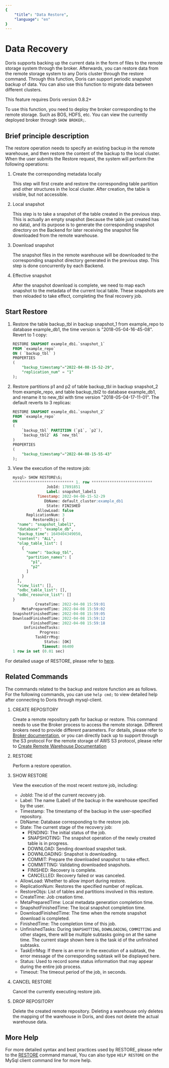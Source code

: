 ```yaml
---
{
    "title": "Data Restore",
    "language": "en"
}
---
```


<!--
Licensed to the Apache Software Foundation (ASF) under one
or more contributor license agreements.  See the NOTICE file
distributed with this work for additional information
regarding copyright ownership.  The ASF licenses this file
to you under the Apache License, Version 2.0 (the
"License"); you may not use this file except in compliance
with the License.  You may obtain a copy of the License at

  http://www.apache.org/licenses/LICENSE-2.0

Unless required by applicable law or agreed to in writing,
software distributed under the License is distributed on an
"AS IS" BASIS, WITHOUT WARRANTIES OR CONDITIONS OF ANY
KIND, either express or implied.  See the License for the
specific language governing permissions and limitations
under the License.
-->

# Data Recovery

Doris supports backing up the current data in the form of files to the remote storage system through the broker. Afterwards, you can restore data from the remote storage system to any Doris cluster through the restore command. Through this function, Doris can support periodic snapshot backup of data. You can also use this function to migrate data between different clusters.

This feature requires Doris version 0.8.2+

To use this function, you need to deploy the broker corresponding to the remote storage. Such as BOS, HDFS, etc. You can view the currently deployed broker through `SHOW BROKER;`.

## Brief principle description

The restore operation needs to specify an existing backup in the remote warehouse, and then restore the content of the backup to the local cluster. When the user submits the Restore request, the system will perform the following operations:

1. Create the corresponding metadata locally

   This step will first create and restore the corresponding table partition and other structures in the local cluster. After creation, the table is visible, but not accessible.

2. Local snapshot

   This step is to take a snapshot of the table created in the previous step. This is actually an empty snapshot (because the table just created has no data), and its purpose is to generate the corresponding snapshot directory on the Backend for later receiving the snapshot file downloaded from the remote warehouse.

3. Download snapshot

   The snapshot files in the remote warehouse will be downloaded to the corresponding snapshot directory generated in the previous step. This step is done concurrently by each Backend.

4. Effective snapshot

   After the snapshot download is complete, we need to map each snapshot to the metadata of the current local table. These snapshots are then reloaded to take effect, completing the final recovery job.

## Start Restore

1. Restore the table backup_tbl in backup snapshot_1 from example_repo to database example_db1, the time version is "2018-05-04-16-45-08". Revert to 1 copy:

   ```sql
   RESTORE SNAPSHOT example_db1.`snapshot_1`
   FROM `example_repo`
   ON ( `backup_tbl` )
   PROPERTIES
   (
       "backup_timestamp"="2022-04-08-15-52-29",
       "replication_num" = "1"
   );
   ```

2. Restore partitions p1 and p2 of table backup_tbl in backup snapshot_2 from example_repo, and table backup_tbl2 to database example_db1, and rename it to new_tbl with time version "2018-05-04-17-11-01". The default reverts to 3 replicas:

   ```sql
   RESTORE SNAPSHOT example_db1.`snapshot_2`
   FROM `example_repo`
   ON
   (
       `backup_tbl` PARTITION (`p1`, `p2`),
       `backup_tbl2` AS `new_tbl`
   )
   PROPERTIES
   (
       "backup_timestamp"="2022-04-08-15-55-43"
   );
   ```

3. View the execution of the restore job:

   ```sql
   mysql> SHOW RESTORE\G;
   *************************** 1. row ***************************
                  JobId: 17891851
                  Label: snapshot_label1
              Timestamp: 2022-04-08-15-52-29
                 DbName: default_cluster:example_db1
                  State: FINISHED
              AllowLoad: false
         ReplicationNum: 3
            RestoreObjs: {
     "name": "snapshot_label1",
     "database": "example_db",
     "backup_time": 1649404349050,
     "content": "ALL",
     "olap_table_list": [
       {
         "name": "backup_tbl",
         "partition_names": [
           "p1",
           "p2"
         ]
       }
     ],
     "view_list": [],
     "odbc_table_list": [],
     "odbc_resource_list": []
   }
             CreateTime: 2022-04-08 15:59:01
       MetaPreparedTime: 2022-04-08 15:59:02
   SnapshotFinishedTime: 2022-04-08 15:59:05
   DownloadFinishedTime: 2022-04-08 15:59:12
           FinishedTime: 2022-04-08 15:59:18
        UnfinishedTasks: 
               Progress: 
             TaskErrMsg: 
                 Status: [OK]
                Timeout: 86400
   1 row in set (0.01 sec)
   ```

For detailed usage of RESTORE, please refer to [here](../../sql-manual/sql-reference/Data-Definition-Statements/Backup-and-Restore/RESTORE.html).

## Related Commands

The commands related to the backup and restore function are as follows. For the following commands, you can use `help cmd;` to view detailed help after connecting to Doris through mysql-client.

1. CREATE REPOSITORY

   Create a remote repository path for backup or restore. This command needs to use the Broker process to access the remote storage. Different brokers need to provide different parameters. For details, please refer to [Broker documentation](../../advanced/broker.html), or you can directly back up to support through the S3 protocol For the remote storage of AWS S3 protocol, please refer to [Create Remote Warehouse Documentation](../../sql-manual/sql-reference/Data-Definition-Statements/Backup-and-Restore/CREATE-REPOSITORY.md )

2. RESTORE

   Perform a restore operation.

3. SHOW RESTORE

   View the execution of the most recent restore job, including:

   - JobId: The id of the current recovery job.
   - Label: The name (Label) of the backup in the warehouse specified by the user.
   - Timestamp: The timestamp of the backup in the user-specified repository.
   - DbName: Database corresponding to the restore job.
   - State: The current stage of the recovery job:
     - PENDING: The initial status of the job.
     - SNAPSHOTING: The snapshot operation of the newly created table is in progress.
     - DOWNLOAD: Sending download snapshot task.
     - DOWNLOADING: Snapshot is downloading.
     - COMMIT: Prepare the downloaded snapshot to take effect.
     - COMMITTING: Validating downloaded snapshots.
     - FINISHED: Recovery is complete.
     - CANCELLED: Recovery failed or was canceled.
   - AllowLoad: Whether to allow import during restore.
   - ReplicationNum: Restores the specified number of replicas.
   - RestoreObjs: List of tables and partitions involved in this restore.
   - CreateTime: Job creation time.
   - MetaPreparedTime: Local metadata generation completion time.
   - SnapshotFinishedTime: The local snapshot completion time.
   - DownloadFinishedTime: The time when the remote snapshot download is completed.
   - FinishedTime: The completion time of this job.
   - UnfinishedTasks: During `SNAPSHOTTING`, `DOWNLOADING`, `COMMITTING` and other stages, there will be multiple subtasks going on at the same time. The current stage shown here is the task id of the unfinished subtasks.
   - TaskErrMsg: If there is an error in the execution of a subtask, the error message of the corresponding subtask will be displayed here.
   - Status: Used to record some status information that may appear during the entire job process.
   - Timeout: The timeout period of the job, in seconds.

4. CANCEL RESTORE

   Cancel the currently executing restore job.

5. DROP REPOSITORY

   Delete the created remote repository. Deleting a warehouse only deletes the mapping of the warehouse in Doris, and does not delete the actual warehouse data.

## More Help

For more detailed syntax and best practices used by RESTORE, please refer to the [RESTORE](../../sql-manual/sql-reference/Data-Definition-Statements/Backup-and-Restore/RESTORE.html) command manual, You can also type `HELP RESTORE` on the MySql client command line for more help.

